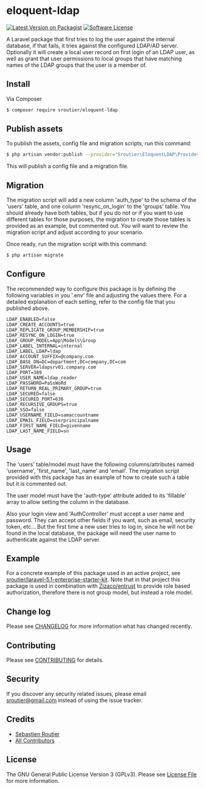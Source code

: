 # eloquent-ldap

[![Latest Version on Packagist][ico-version]][link-packagist]
[![Software License][ico-license]](LICENSE.md)

A Laravel package that first tries to log the user against the internal 
database, if that fails, it tries against the configured LDAP/AD 
server. Optionally it will create a local user record on first
login of an LDAP user, as well as grant that user permissions
to local groups that have matching names of the LDAP groups
that the user is a member of.


## Install

Via Composer

``` bash
$ composer require sroutier/eloquent-ldap
```

## Publish assets

To publish the assets, config file and migration scripts, run this command:

``` bash
$ php artisan vendor:publish --provider="Sroutier\EloquentLDAP\Providers\EloquentLDAPServiceProvider"
```

This will publish a config file and a migration file.

## Migration

The migration script will add a new column 'auth_type' to the schema of the 
'users' table, and one column 'resync_on_login' to the 'groups' table. You 
should already have both tables, but if you do not or if you want to use
different tables for those purposes, the migration to create those 
tables is provided as an example, but commented out. You will 
want to review the migration script and adjust according to 
your scenario.

Once ready, run the migration script with this command:

``` bash
$ php artisan migrate
```

## Configure

The recommended way to configure this package is by defining the following 
variables in you '.env' file and adjusting the values there. For a 
detailed explanation of each setting, refer to the config file 
that you published above.
```
LDAP_ENABLED=false
LDAP_CREATE_ACCOUNTS=true
LDAP_REPLICATE_GROUP_MEMBERSHIP=true
LDAP_RESYNC_ON_LOGIN=true
LDAP_GROUP_MODEL=App\Models\Group
LDAP_LABEL_INTERNAL=internal
LDAP_LABEL_LDAP=ldap
LDAP_ACCOUNT_SUFFIX=@company.com
LDAP_BASE_DN=DC=department,DC=company,DC=com
LDAP_SERVER=ldapsrv01.company.com
LDAP_PORT=389
LDAP_USER_NAME=ldap_reader
LDAP_PASSWORD=PaSsWoRd
LDAP_RETURN_REAL_PRIMARY_GROUP=true
LDAP_SECURED=false
LDAP_SECURED_PORT=636
LDAP_RECURSIVE_GROUPS=true
LDAP_SSO=false
LDAP_USERNAME_FIELD=samaccountname
LDAP_EMAIL_FIELD=userprincipalname
LDAP_FIRST_NAME_FIELD=givenname
LDAP_LAST_NAME_FIELD=sn
```

## Usage

The 'users' table/model must have the following columns/attributes named 
'username', 'first_name', 'last_name' and 'email'. The migration 
script provided with this package has an example of how to 
create such a table but it is commented out.
 
The user model must have the 'auth-type' attribute added to its 'fillable' array
to allow setting the column in the database.

Also your login view and 'AuthController' must accept a user name and password.
They can accept other fields if you want, such as email, security token, 
etc... But the first time a new user tries to log in, since he will not
be found in the local database, the package will need the user name to
authenticate against the LDAP server. 

## Example

For a concrete example of this package used in an active project, see 
[sroutier/laravel-5.1-enterprise-starter-kit](https://github.com/sroutier/laravel-5.1-enterprise-starter-kit).
Note that in that project this package is used in combination with 
[Zizaco/entrust](https://github.com/zizaco/entrust) to provide
role based authorization, therefore there is not group model, 
but instead a role model.

## Change log

Please see [CHANGELOG](CHANGELOG.md) for more information what has changed recently.

## Contributing

Please see [CONTRIBUTING](CONTRIBUTING.md) for details.

## Security

If you discover any security related issues, please email sroutier@gmail.com instead of using the issue tracker.

## Credits

- [Sebastien Routier](https://github.com/sroutier)
- [All Contributors](https://github.com/sroutier/eloquent-ldap/graphs/contributors)

## License

The GNU General Public License Version 3 (GPLv3). Please see [License File](LICENSE.md) for more information.

[ico-version]: https://img.shields.io/packagist/vpre/sroutier/eloquent-ldap.svg
[ico-license]: https://img.shields.io/badge/licence-GPLv3-brightgreen.svg

[link-packagist]: https://packagist.org/packages/sroutier/eloquent-ldap
